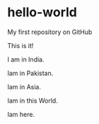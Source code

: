 # hello-world
My first repository on GitHub

This is it!

I am in India.

Iam in Pakistan.

Iam in Asia.

Iam in this World.

Iam here.
